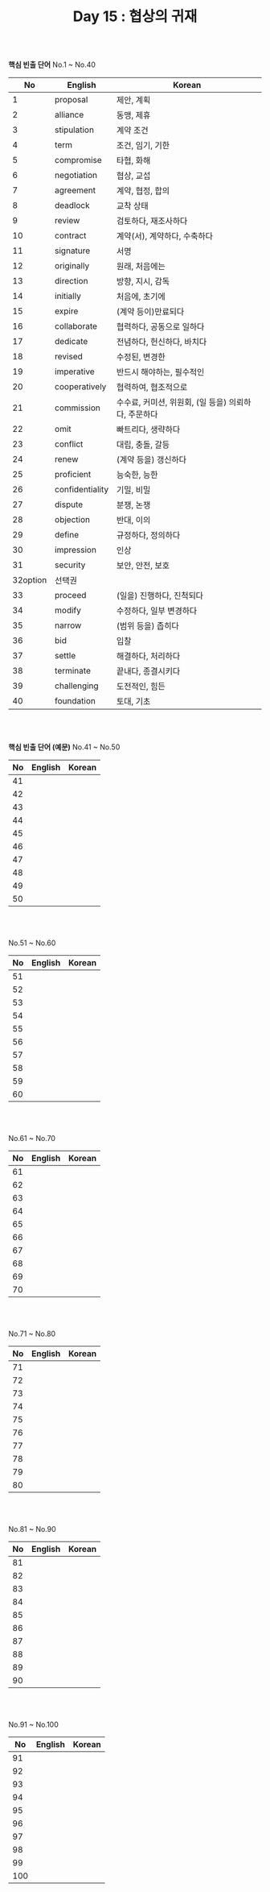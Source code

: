 <div align='center'>
    <h1>Day 15 : 협상의 귀재</h1>
</div>

<br>
<br>

<b>핵심 빈출 단어</b> No.1 ~ No.40

|No|English|Korean|
|---|---|---|
|1|proposal|제안, 계획|
|2|alliance|동맹, 제휴|
|3|stipulation|계약 조건|
|4|term|조건, 임기, 기한|
|5|compromise|타협, 화해|
|6|negotiation|협상, 교섭|
|7|agreement|계약, 협정, 합의|
|8|deadlock|교착 상태|
|9|review|검토하다, 재조사하다|
|10|contract|계약(서), 계약하다, 수축하다|
|11|signature|서명|
|12|originally|원래, 처음에는|
|13|direction|방향, 지시, 감독|
|14|initially|처음에, 초기에|
|15|expire|(계약 등이)만료되다|
|16|collaborate|협력하다, 공동으로 일하다|
|17|dedicate|전념하다, 헌신하다, 바치다|
|18|revised|수정된, 변경한|
|19|imperative|반드시 해야하는, 필수적인|
|20|cooperatively|협력하여, 협조적으로|
|21|commission|수수료, 커미션, 위원회, (일 등을) 의뢰하다, 주문하다|
|22|omit|빠트리다, 생략하다|
|23|conflict|대립, 충돌, 갈등|
|24|renew|(계약 등을) 갱신하다|
|25|proficient|능숙한, 능한|
|26|confidentiality|기밀, 비밀|
|27|dispute|분쟁, 논쟁|
|28|objection|반대, 이의|
|29|define|규정하다, 정의하다|
|30|impression|인상|
|31|security|보안, 안전, 보호|
|32option|선택권|
|33|proceed|(일을) 진행하다, 진척되다|
|34|modify|수정하다, 일부 변경하다|
|35|narrow|(범위 등을) 좁히다|
|36|bid|입찰|
|37|settle|해결하다, 처리하다|
|38|terminate|끝내다, 종결시키다|
|39|challenging|도전적인, 힘든|
|40|foundation|토대, 기초|

<br>
<br>

<b>핵심 빈출 단어 (예문)</b> No.41 ~ No.50

|No|English|Korean|
|---|---|---|
|41||
|42||
|43||
|44||
|45||
|46||
|47||
|48||
|49||
|50||

<br>
<br>

No.51 ~ No.60

|No|English|Korean|
|---|---|---|
|51||
|52||
|53||
|54||
|55||
|56||
|57||
|58||
|59||
|60||

<br>
<br>

No.61 ~ No.70

|No|English|Korean|
|---|---|---|
|61||
|62||
|63||
|64||
|65||
|66||
|67||
|68||
|69||
|70||

<br>
<br>

No.71 ~ No.80

|No|English|Korean|
|---|---|---|
|71||
|72||
|73||
|74||
|75||
|76||
|77||
|78||
|79||
|80||

<br>
<br>

No.81 ~ No.90

|No|English|Korean|
|---|---|---|
|81||
|82||
|83||
|84||
|85||
|86||
|87||
|88||
|89||
|90||

<br>
<br>

No.91 ~ No.100

|No|English|Korean|
|---|---|---|
|91||
|92||
|93||
|94||
|95||
|96||
|97||
|98||
|99||
|100||

<br>
<br>

